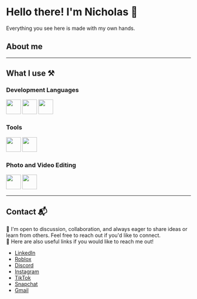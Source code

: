 # Hello there! I'm Nicholas 👋
Everything you see here is made with my own hands.


## About me

<hr>

## What I use ⚒

### Development Languages
<p dir="auto">
  <a href="https://www.w3schools.com/html/"><img src="https://upload.wikimedia.org/wikipedia/commons/thumb/6/61/HTML5_logo_and_wordmark.svg/1200px-HTML5_logo_and_wordmark.svg.png" height="40"></a>
  <a href="https://www.w3schools.com/css/"><img src="https://upload.wikimedia.org/wikipedia/commons/thumb/d/d5/CSS3_logo_and_wordmark.svg/1452px-CSS3_logo_and_wordmark.svg.png" height="40"></a>
  <a href="https://www.w3schools.com/js/"><img src="https://upload.wikimedia.org/wikipedia/commons/thumb/9/99/Unofficial_JavaScript_logo_2.svg/640px-Unofficial_JavaScript_logo_2.svg.png" height="40"></a>
</p>

### Tools
<p dir="auto">
  <a href="https://www.vmware.com/"><img src="https://upload.wikimedia.org/wikipedia/commons/thumb/5/5a/Vmware_workstation_16_icon.svg/1200px-Vmware_workstation_16_icon.svg.png" height="40"></a>
  <a href="https://www.virtualbox.org/"><img src="https://upload.wikimedia.org/wikipedia/commons/thumb/f/ff/VirtualBox_2024_Logo.svg/1200px-VirtualBox_2024_Logo.svg.png" height="40"></a>
</p>

### Photo and Video Editing
<p dir="auto">
  <a href="https://www.canva.com/"><img src="https://upload.wikimedia.org/wikipedia/en/thumb/b/bb/Canva_Logo.svg/2560px-Canva_Logo.svg.png" height="40"></a>
  <a href="https://www.capcut.com/"><img src="https://upload.wikimedia.org/wikipedia/id/3/36/CapCut_logo.png" height="40"></a>
</p>
<hr>

## Contact 📬
📌 I'm open to discussion, collaboration, and always eager to share ideas or learn from others. Feel free to reach out if you'd like to connect.<br>
🔗 Here are also useful links if you would like to reach me out!
* [LinkedIn](https://www.linkedin.com/in/kadri24/)
* [Roblox](https://www.roblox.com/users/97669834/)
* [Discord](https://discordapp.com/users/853343572170244128/)
* [Instagram](https://www.instagram.com/kadri._.24/)
* [TikTok](https://www.tiktok.com/@_kadri24_)
* [Snapchat](https://snapchat.com/add/kadri.24)
* [Gmail](kadrigjini@gmail.com)
